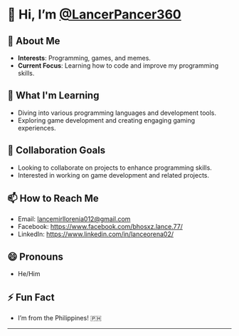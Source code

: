 # 👋 Hi, I’m [@LancerPancer360](https://github.com/LancerPancer360)

## 👀 About Me
- **Interests**: Programming, games, and memes.
- **Current Focus**: Learning how to code and improve my programming skills.

## 🌱 What I'm Learning
- Diving into various programming languages and development tools.
- Exploring game development and creating engaging gaming experiences.

## 💞️ Collaboration Goals
- Looking to collaborate on projects to enhance programming skills.
- Interested in working on game development and related projects.

## 📫 How to Reach Me
- Email: [lancemirllorenia012@gmail.com](mailto:lancemirllorenia012@gmail.com)
- Facebook: https://www.facebook.com/bhosxz.lance.77/
- LinkedIn: https://www.linkedin.com/in/lanceorena02/

## 😄 Pronouns
- He/Him

## ⚡ Fun Fact
- I’m from the Philippines! 🇵🇭

---

<!---
LancerPancer360/LancerPancer360 is a ✨ special ✨ repository because its `README.md` (this file) appears on your GitHub profile.
You can click the Preview link to take a look at your changes.
--->

